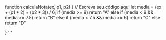 function calculaNota(ex, p1, p2) {
  // Escreva seu código aqui
  let media = (ex + (p1 * 2) + (p2 * 3)) / 6;
  if (media >= 9) return "A"
  else if (media < 9 && media >= 7.5) return "B"
  else if (media < 7.5 && media >= 6) return "C"
  else return "D"

} '''
